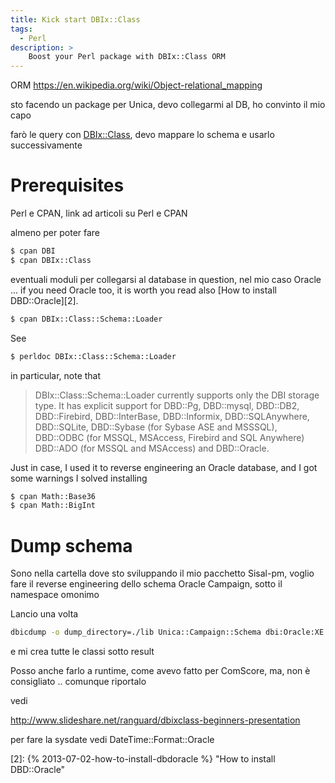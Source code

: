 ```yaml
---
title: Kick start DBIx::Class
tags:
  - Perl
description: >
    Boost your Perl package with DBIx::Class ORM
---
```



ORM https://en.wikipedia.org/wiki/Object-relational_mapping

sto facendo un package per Unica, devo collegarmi al DB, ho convinto il mio capo

farò le query con [DBIx::Class][1], devo mappare lo schema e usarlo successivamente

# Prerequisites

Perl e CPAN, link ad articoli su Perl e CPAN

almeno per poter fare

```bash
$ cpan DBI
$ cpan DBIx::Class
```

eventuali moduli per collegarsi al database in question, nel mio caso Oracle ... if you need Oracle too, it is worth you read also [How to install DBD::Oracle][2].

```bash
$ cpan DBIx::Class::Schema::Loader
```

See

```bash
$ perldoc DBIx::Class::Schema::Loader
```

in particular, note that

> DBIx::Class::Schema::Loader currently supports only the DBI storage type. It has explicit support for DBD::Pg, DBD::mysql, DBD::DB2, DBD::Firebird, DBD::InterBase, DBD::Informix, DBD::SQLAnywhere, DBD::SQLite, DBD::Sybase (for Sybase ASE and MSSSQL), DBD::ODBC (for MSSQL, MSAccess, Firebird and SQL Anywhere) DBD::ADO (for MSSQL and MSAccess) and DBD::Oracle. 

Just in case, I used it to reverse engineering an Oracle database, and I got some warnings I solved installing

```bash
$ cpan Math::Base36
$ cpan Math::BigInt
```

# Dump schema

Sono nella cartella dove sto sviluppando il mio pacchetto Sisal-pm, voglio fare il reverse engineering dello schema Oracle Campaign, sotto il namespace omonimo

Lancio una volta

```bash
dbicdump -o dump_directory=./lib Unica::Campaign::Schema dbi:Oracle:XE user pass
```

e mi crea tutte le classi sotto result

Posso anche farlo a runtime, come avevo fatto per ComScore, ma, non è consigliato .. comunque riportalo

vedi

http://www.slideshare.net/ranguard/dbixclass-beginners-presentation

per fare la sysdate vedi DateTime::Format::Oracle


  [1]: http://www.dbix-class.org/ "DBIx::Class"
  [2]: {% 2013-07-02-how-to-install-dbdoracle %} "How to install DBD::Oracle"

